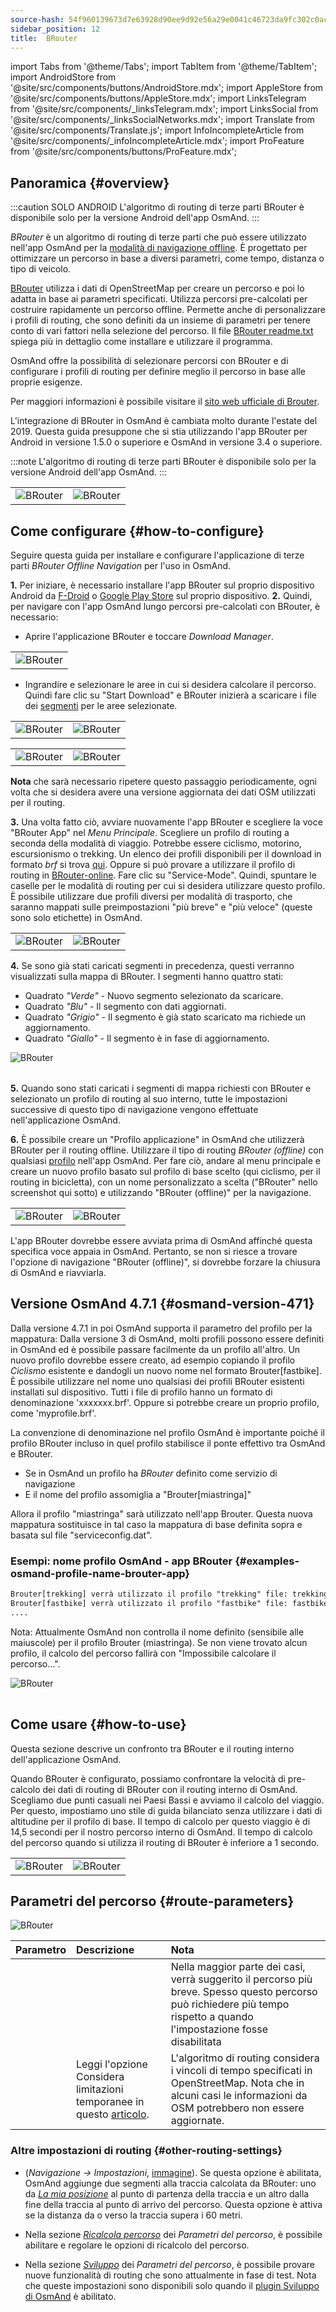 ```yaml
---
source-hash: 54f960139673d7e63928d90ee9d92e56a29e0041c46723da9fc302c0ac415a0a
sidebar_position: 12
title:  BRouter
---
```

import Tabs from '@theme/Tabs';
import TabItem from '@theme/TabItem';
import AndroidStore from '@site/src/components/buttons/AndroidStore.mdx';
import AppleStore from '@site/src/components/buttons/AppleStore.mdx';
import LinksTelegram from '@site/src/components/_linksTelegram.mdx';
import LinksSocial from '@site/src/components/_linksSocialNetworks.mdx';
import Translate from '@site/src/components/Translate.js';
import InfoIncompleteArticle from '@site/src/components/_infoIncompleteArticle.mdx';
import ProFeature from '@site/src/components/buttons/ProFeature.mdx';




## Panoramica {#overview}

:::caution SOLO ANDROID
L'algoritmo di routing di terze parti BRouter è disponibile solo per la versione Android dell'app OsmAnd.
:::

*BRouter* è un algoritmo di routing di terze parti che può essere utilizzato nell'app OsmAnd per la [modalità di navigazione offline](../guidance/navigation-settings.md#navigation-type). È progettato per ottimizzare un percorso in base a diversi parametri, come tempo, distanza o tipo di veicolo.

[BRouter](http://brouter.de/) utilizza i dati di OpenStreetMap per creare un percorso e poi lo adatta in base ai parametri specificati. Utilizza percorsi pre-calcolati per costruire rapidamente un percorso offline. Permette anche di personalizzare i profili di routing, che sono definiti da un insieme di parametri per tenere conto di vari fattori nella selezione del percorso. Il file [BRouter readme.txt](http://brouter.de/brouter/readme.txt) spiega più in dettaglio come installare e utilizzare il programma.

OsmAnd offre la possibilità di selezionare percorsi con BRouter e di configurare i profili di routing per definire meglio il percorso in base alle proprie esigenze.

Per maggiori informazioni è possibile visitare il [sito web ufficiale di Brouter](http://www.brouter.de/brouter/algorithm.html).

L'integrazione di BRouter in OsmAnd è cambiata molto durante l'estate del 2019. Questa guida presuppone che si stia utilizzando l'app BRouter per Android in versione 1.5.0 o superiore e OsmAnd in versione 3.4 o superiore.

:::note
L'algoritmo di routing di terze parti BRouter è disponibile solo per la versione Android dell'app OsmAnd.
:::  


<table class="blogimage">
    <tr>
        <td><img src={require('@site/static/img/navigation/third/BRouter_overview.png').default} alt="BRouter"/></td>
        <td><img src={require('@site/static/img/navigation/third/BRouter_overview2.png').default} alt="BRouter"/></td>
    </tr>
</table>


## Come configurare {#how-to-configure}

Seguire questa guida per installare e configurare l'applicazione di terze parti *BRouter Offline Navigation* per l'uso in OsmAnd.

**1.** Per iniziare, è necessario installare l'app BRouter sul proprio dispositivo Android da [F-Droid](https://f-droid.org/packages/btools.routingapp) o [Google Play Store](https://play.google.com/store/apps/details?id=btools.routingapp) sul proprio dispositivo.
**2.** Quindi, per navigare con l'app OsmAnd lungo percorsi pre-calcolati con BRouter, è necessario:


  - Aprire l'applicazione BRouter e toccare *Download Manager*.

<table class="blogimage">
    <tr>
        <td><img src={require('@site/static/img/navigation/third/prof19.png').default} alt="BRouter"/></td>
    </tr>
</table>

  - Ingrandire e selezionare le aree in cui si desidera calcolare il percorso. Quindi fare clic su "Start Download" e BRouter inizierà a scaricare i file dei [segmenti](http://brouter.de/brouter/segments4/) per le aree selezionate.

<table class="blogimage">
    <tr>
        <td><img src={require('@site/static/img/navigation/third/brouter-start-1.png').default} alt="BRouter"/></td>
        <td><img src={require('@site/static/img/navigation/third/brouter-start.png').default} alt="BRouter"/></td>
    </tr>
</table>

<table class="blogimage">
    <tr>
        <td><img src={require('@site/static/img/navigation/third/brouter-downl.png').default} alt="BRouter"/></td>
        <td><img src={require('@site/static/img/navigation/third/brouter-update.png').default} alt="BRouter"/></td>
    </tr>
</table>

**Nota** che sarà necessario ripetere questo passaggio periodicamente, ogni volta che si desidera avere una versione aggiornata dei dati OSM utilizzati per il routing.

**3.** Una volta fatto ciò, avviare nuovamente l'app BRouter e scegliere la voce "BRouter App" nel *Menu Principale*. Scegliere un profilo di routing a seconda della modalità di viaggio. Potrebbe essere ciclismo, motorino, escursionismo o trekking. Un elenco dei profili disponibili per il download in formato *brf* si trova [qui](http://brouter.de/brouter/profiles2/). Oppure si può provare a utilizzare il profilo di routing in [BRouter-online](http://brouter.de/brouter-web/).
Fare clic su "Service-Mode". Quindi, spuntare le caselle per le modalità di routing per cui si desidera utilizzare questo profilo. È possibile utilizzare due profili diversi per modalità di trasporto, che saranno mappati sulle preimpostazioni "più breve" e "più veloce" (queste sono solo etichette) in OsmAnd.

<table class="blogimage">
    <tr>
        <td><img src={require('@site/static/img/navigation/third/prof18.png').default} alt="BRouter"/></td>
        <td><img src={require('@site/static/img/navigation/third/prof18a.png').default} alt="BRouter"/></td>
    </tr>
</table>  

**4.** Se sono già stati caricati segmenti in precedenza, questi verranno visualizzati sulla mappa di BRouter. I segmenti hanno quattro stati:

- Quadrato *"Verde"* - Nuovo segmento selezionato da scaricare.
- Quadrato *"Blu"* - Il segmento con dati aggiornati.
- Quadrato *"Grigio"* - Il segmento è già stato scaricato ma richiede un aggiornamento.
- Quadrato *"Giallo"* - Il segmento è in fase di aggiornamento.

<table class="blogimage">
    <tr>
    <img src={require('@site/static/img/navigation/third/brouter-downl2.png').default} alt="BRouter"/>
    </tr>
</table>

**5.** Quando sono stati caricati i segmenti di mappa richiesti con BRouter e selezionato un profilo di routing al suo interno, tutte le impostazioni successive di questo tipo di navigazione vengono effettuate nell'applicazione OsmAnd.

**6.** È possibile creare un "Profilo applicazione" in OsmAnd che utilizzerà BRouter per il routing offline.
Utilizzare il tipo di routing *BRouter (offline)* con qualsiasi [profilo](../../personal/profiles.md) nell'app OsmAnd. Per fare ciò, andare al menu principale *<Translate android="true" ids="shared_string_menu,configure_profile,navigation_profile,nav_type_hint,shared_string_offline,shared_string_external,routing_profile_broutrer"/>* e creare un nuovo profilo basato sul profilo di base scelto (qui ciclismo, per il routing in bicicletta), con un nome personalizzato a scelta ("BRouter" nello screenshot qui sotto) e utilizzando "BRouter (offline)" per la navigazione.


<table class="blogimage">
    <tr>
        <td><img src={require('@site/static/img/navigation/third/brouter-2.png').default} alt="BRouter"/></td>
        <td><img src={require('@site/static/img/navigation/third/brouter-3.png').default} alt="BRouter"/></td>
    </tr>
</table>

L'app BRouter dovrebbe essere avviata prima di OsmAnd affinché questa specifica voce appaia in OsmAnd. Pertanto, se non si riesce a trovare l'opzione di navigazione "BRouter (offline)", si dovrebbe forzare la chiusura di OsmAnd e riavviarla.

## Versione OsmAnd 4.7.1 {#osmand-version-471}

Dalla versione 4.7.1 in poi OsmAnd supporta il parametro del profilo per la mappatura: Dalla versione 3 di OsmAnd, molti profili possono essere definiti in OsmAnd ed è possibile passare facilmente da un profilo all'altro. Un nuovo profilo dovrebbe essere creato, ad esempio copiando il profilo *Ciclismo* esistente e dandogli un nuovo nome nel formato Brouter[fastbike]. È possibile utilizzare nel nome uno qualsiasi dei profili BRouter esistenti installati sul dispositivo. Tutti i file di profilo hanno un formato di denominazione 'xxxxxxx.brf'. Oppure si potrebbe creare un proprio profilo, come 'myprofile.brf'.

La convenzione di denominazione nel profilo OsmAnd è importante poiché il profilo BRouter incluso in quel profilo stabilisce il ponte effettivo tra OsmAnd e BRouter.

- Se in OsmAnd un profilo ha *BRouter* definito come servizio di navigazione
- E il nome del profilo assomiglia a "Brouter[miastringa]"

Allora il profilo "miastringa" sarà utilizzato nell'app Brouter. Questa nuova mappatura sostituisce in tal caso la mappatura di base definita sopra e basata sul file "serviceconfig.dat".

### Esempi: nome profilo OsmAnd - app BRouter {#examples-osmand-profile-name-brouter-app}

```xml
Brouter[trekking] verrà utilizzato il profilo "trekking" file: trekking.brf
Brouter[fastbike] verrà utilizzato il profilo "fastbike" file: fastbike.brf
....
```

Nota:
Attualmente OsmAnd non controlla il nome definito (sensibile alle maiuscole) per il profilo Brouter (miastringa).
Se non viene trovato alcun profilo, il calcolo del percorso fallirà con "Impossibile calcolare il percorso...".

<table class="blogimage">
    <tr>
    <img src={require('@site/static/img/navigation/third/brouter_profile.png').default} alt="BRouter"/>
    </tr>
</table>

## Come usare {#how-to-use}

Questa sezione descrive un confronto tra BRouter e il routing interno dell'applicazione OsmAnd.

Quando BRouter è configurato, possiamo confrontare la velocità di pre-calcolo dei dati di routing di BRouter con il routing interno di OsmAnd. Scegliamo due punti casuali nei Paesi Bassi e avviamo il calcolo del viaggio. Per questo, impostiamo uno stile di guida bilanciato senza utilizzare i dati di altitudine per il profilo di base. Il tempo di calcolo per questo viaggio è di 14,5 secondi per il nostro percorso interno di OsmAnd. Il tempo di calcolo del percorso quando si utilizza il routing di BRouter è inferiore a 1 secondo.

<table class="blogimage">
    <tr>
        <td><img src={require('@site/static/img/navigation/third/prof21.jpg').default} alt="BRouter"/></td>
        <td><img src={require('@site/static/img/navigation/third/prof21a.jpg').default} alt="BRouter"/></td>
    </tr>
</table>


## Parametri del percorso {#route-parameters}

*<Translate android="true" ids="shared_string_menu,shared_string_navigation,shared_string_settings,routing_settings_2,route_parameters"/>*  

![BRouter](@site/static/img/navigation/routing/BRouter_route_param.png)

| Parametro | Descrizione | Nota |
|:------------|:---------------|:---------------|
| *<Translate android="true" ids="fast_route_mode"/>* | <Translate android="true" ids="routing_attr_short_way_description"/>  <Translate android="true" ids="fast_route_mode_descr"/> | Nella maggior parte dei casi, verrà suggerito il percorso più breve. Spesso questo percorso può richiedere più tempo rispetto a quando l'impostazione fosse disabilitata |
| *<Translate android="true" ids="temporary_conditional_routing"/>* |  Leggi l'opzione Considera limitazioni temporanee in questo [articolo](../routing/osmand-routing.md#consider-temporary-limitations).   | L'algoritmo di routing considera i vincoli di tempo specificati in OpenStreetMap. Nota che in alcuni casi le informazioni da OSM potrebbero non essere aggiornate.   |


### Altre impostazioni di routing {#other-routing-settings}

- ***<Translate android="true" ids="calculate_osmand_route_without_internet"/>*** (*Navigazione → Impostazioni*, [immagine](../routing/online-routing.md#online-routing-setting)). Se questa opzione è abilitata, OsmAnd aggiunge due segmenti alla traccia calcolata da BRouter: uno da *[La mia posizione](../../map/interact-with-map.md#my-location-and-zoom)* al punto di partenza della traccia e un altro dalla fine della traccia al punto di arrivo del percorso. Questa opzione è attiva se la distanza da o verso la traccia supera i 60 metri.

- Nella sezione [*Ricalcola percorso*](../../navigation/guidance/navigation-settings.md#recalculate-route) dei *Parametri del percorso*, è possibile abilitare e regolare le opzioni di ricalcolo del percorso.

- Nella sezione [*Sviluppo*](../guidance/navigation-settings.md#development-settings) dei *Parametri del percorso*, è possibile provare nuove funzionalità di routing che sono attualmente in fase di test. Nota che queste impostazioni sono disponibili solo quando il [plugin Sviluppo di OsmAnd](../../plugins/development.md) è abilitato.